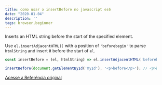 ```yaml
---
title: como usar o insertBefore no javascript es6
date: "2020-01-04"
description: ''
tags: browser,beginner
---
```


Inserts an HTML string before the start of the specified element.

Use `el.insertAdjacentHTML()` with a position of `'beforebegin'` to parse `htmlString` and insert it before the start of `el`.

```js
const insertBefore = (el, htmlString) => el.insertAdjacentHTML('beforebegin', htmlString);
```

```js
insertBefore(document.getElementById('myId'), '<p>before</p>'); // <p>before</p> <div id="myId">...</div>
```


[Acesse a Referência original](http://github.com/30-seconds/)
